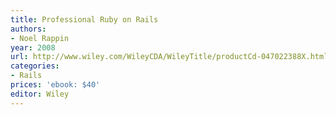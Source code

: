 ```yaml
---
title: Professional Ruby on Rails
authors:
- Noel Rappin
year: 2008
url: http://www.wiley.com/WileyCDA/WileyTitle/productCd-047022388X.html
categories:
- Rails
prices: 'ebook: $40'
editor: Wiley
---
```

